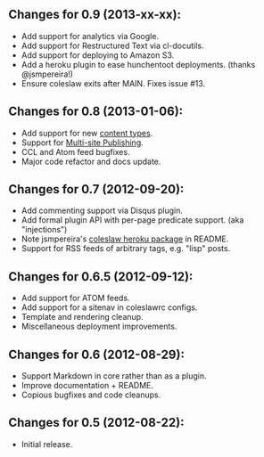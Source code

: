## Changes for 0.9 (2013-xx-xx):

* Add support for analytics via Google.
* Add support for Restructured Text via cl-docutils.
* Add support for deploying to Amazon S3.
* Add a heroku plugin to ease hunchentoot deployments. (thanks @jsmpereira!)
* Ensure coleslaw exits after MAIN. Fixes issue #13.

## Changes for 0.8 (2013-01-06):

* Add support for new [content types](http://blog.redlinernotes.com/posts/Lessons-from-Coleslaw.html).
* Support for [Multi-site Publishing](http://blub.co.za/posts/Adding-multi-site-support-to-Coleslaw.html).
* CCL and Atom feed bugfixes.
* Major code refactor and docs update.

## Changes for 0.7 (2012-09-20):

* Add commenting support via Disqus plugin.
* Add formal plugin API with per-page predicate support. (aka "injections")
* Note jsmpereira's [coleslaw heroku package](https://github.com/jsmpereira/coleslaw-heroku) in README.
* Support for RSS feeds of arbitrary tags, e.g. "lisp" posts.

## Changes for 0.6.5 (2012-09-12):

* Add support for ATOM feeds.
* Add support for a sitenav in coleslawrc configs.
* Template and rendering cleanup.
* Miscellaneous deployment improvements.

## Changes for 0.6 (2012-08-29):

* Support Markdown in core rather than as a plugin.
* Improve documentation + README.
* Copious bugfixes and code cleanups.

## Changes for 0.5 (2012-08-22):

* Initial release.
